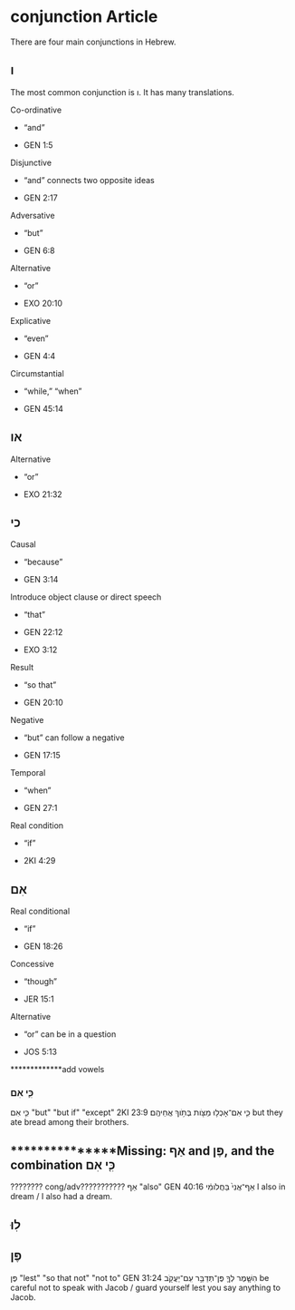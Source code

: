 # conjunction Article
There are four main conjunctions in Hebrew.

## ו
The most common conjunction is ו. It has many translations.

Co-ordinative

* “and”

* GEN 1:5

Disjunctive 

* “and” connects two opposite ideas

* GEN 2:17

Adversative 

* “but”

* GEN 6:8

Alternative

* “or”

* EXO 20:10

Explicative

* “even”

* GEN 4:4

Circumstantial 

* “while,” “when”

* GEN 45:14

## או
Alternative

* “or”

* EXO 21:32

## כי
Causal

* “because”

* GEN 3:14

Introduce object clause or direct speech

* “that”

* GEN 22:12

* EXO 3:12

Result

* “so that”

* GEN 20:10

Negative

* “but” can follow a negative

* GEN 17:15

Temporal

* “when”

* GEN 27:1

Real condition

* “if”

* 2KI 4:29

## אִם
Real conditional

* “if”

* GEN 18:26

Concessive

* “though”

* JER 15:1

Alternative

* “or” can be in a question

* JOS 5:13

*************add vowels

### כִּ֛י אִם

כִּ֛י אִם "but" "but if" "except" 2KI 23:9 כִּ֛י אִם־אָכְל֥וּ מַצֹּ֖ות בְּתֹ֥וךְ אֲחֵיהֶֽם׃ but they ate bread among their brothers.

## ***************Missing: אַף and פֶּן, and the combination כִּ֤י אִם

???????? cong/adv???????????  אַף "also" GEN 40:16 אַף־אֲנִי֙ בַּחֲלֹומִ֔י I also in dream / I also had a dream.

## לֽוּ

## פֶּן

פֶּן "lest" "so that not" "not to" GEN 31:24 הִשָּׁ֧מֶר לְךָ֛ פֶּן־תְּדַבֵּ֥ר עִֽם־יַעֲקֹ֖ב be careful not to speak with Jacob / guard yourself lest you say anything to Jacob.

